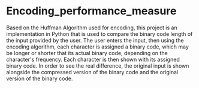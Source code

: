 # Encoding_performance_measure

Based on the Huffman Algorithm used for encoding, this project is an implementation in Python that is used to compare the binary code length of the input provided by the user. The user enters the input, then using the encoding algorithm, each character is assigned a binary code, which may be longer or shorter that its actual binary code, depending on the character's frequency. Each character is then shown with its assigned binary code. In order to see the real difference, the original input is shown alongside the compressed version of the binary code and the original version of the binary code.  
 
